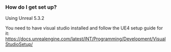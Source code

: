 ### How do I get set up? ###

Using Unreal 5.3.2

You need to have visual studio installed and follow the UE4 setup guide for it: https://docs.unrealengine.com/latest/INT/Programming/Development/VisualStudioSetup/
